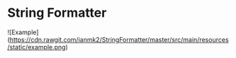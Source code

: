 # String Formatter

![Example]
(https://cdn.rawgit.com/ianmk2/StringFormatter/master/src/main/resources/static/example.png)
